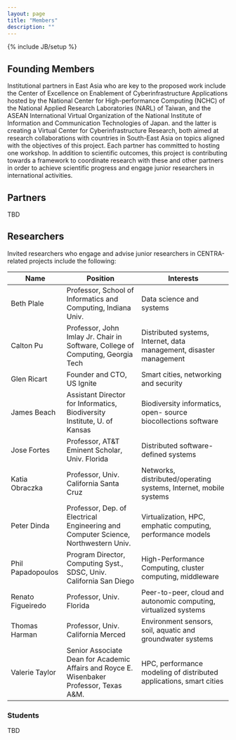 ```yaml
---
layout: page
title: "Members"
description: ""
---
```

{% include JB/setup %}

## Founding Members

Institutional partners in East Asia who are key to the proposed work include the Center of Excellence on Enablement of Cyberinfrastructure Applications hosted by the National Center for High-performance Computing (NCHC) of the National Applied Research Laboratories (NARL) of Taiwan, and the ASEAN International Virtual Organization of the National Institute of Information and Communication Technologies of Japan. and the latter is creating a Virtual Center for Cyberinfrastructure Research, both aimed at research collaborations with countries in South-East Asia on topics aligned with the objectives of this project. Each partner has committed to hosting one workshop. In addition to scientific outcomes, this project is contributing towards a framework to coordinate research with these and other partners in order to achieve scientific progress and engage junior researchers in international activities.

## Partners

TBD

## Researchers

Invited researchers who engage and advise junior researchers in CENTRA-related projects include the following:

Name  | Position  | Interests |
------------------- |---------------------------------------------------------------------------------------- |--------------------- |
Beth Plale          |Professor, School of Informatics and Computing, Indiana Univ.                            |Data science and systems
Calton Pu	    |Professor, John Imlay Jr. Chair in Software, College of Computing, Georgia Tech	      |Distributed systems, Internet, data management, disaster management
Glen Ricart	    |Founder and CTO, US Ignite								      |Smart cities, networking and security
James Beach	    |Assistant Director for Informatics, Biodiversity Institute, U. of Kansas		      |Biodiversity informatics, open- source biocollections software
Jose Fortes	    |Professor, AT&T Eminent Scholar, Univ. Florida					      |Distributed software-defined systems
Katia Obraczka	    |Professor, Univ. California Santa Cruz						      |Networks, distributed/operating systems, Internet, mobile systems 
Peter Dinda	    |Professor, Dep. of Electrical Engineering and Computer Science, Northwestern Univ.	      |Virtualization, HPC, emphatic computing, performance models
Phil Papadopoulos   |Program Director, Computing Syst., SDSC, Univ. California San Diego		      |High-Performance Computing, cluster computing, middleware
Renato Figueiredo   |Professor, Univ. Florida								      |Peer-to-peer, cloud and autonomic computing, virtualized systems 
Thomas Harman	    |Professor, Univ. California Merced							      |Environment sensors, soil, aquatic and groundwater systems
Valerie Taylor      |Senior Associate Dean for Academic Affairs and Royce E. Wisenbaker Professor, Texas A&M. |HPC, performance modeling of distributed applications, smart cities

### Students

TBD
